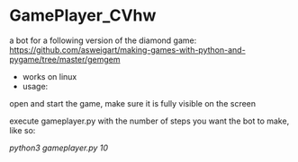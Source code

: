 # GamePlayer_CVhw

a bot for a following version of the diamond game:  
https://github.com/asweigart/making-games-with-python-and-pygame/tree/master/gemgem

* works on linux
* usage:
 
 open and start the game, make sure it is fully visible on the screen
 
 execute gameplayer.py with the number of steps you want the bot to make, like so:

_python3 gameplayer.py 10_
